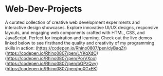 # Web-Dev-Projects
A curated collection of creative web development experiments and interactive design showcases. Explore innovative UI/UX designs, responsive layouts, and engaging web components crafted with HTML, CSS, and JavaScript. Perfect for inspiration and learning. Check out the live demos linked below to see firsthand the quality and creativity of my programming skills in action:
(https://codepen.io/Rhino0807/pen/dyBaqZr)
(https://codepen.io/Rhino0807/pen/LYKqXdO)
(https://codepen.io/Rhino0807/pen/PorVXpo)
(https://codepen.io/Rhino0807/pen/bGPzQvy)
(https://codepen.io/Rhino0807/pen/poXGxEK)
